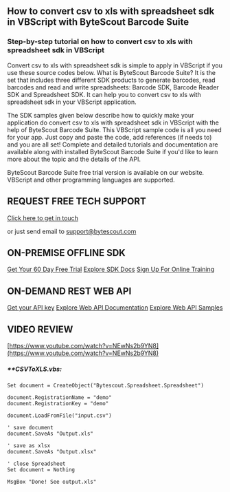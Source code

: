 ## How to convert csv to xls with spreadsheet sdk in VBScript with ByteScout Barcode Suite

### Step-by-step tutorial on how to convert csv to xls with spreadsheet sdk in VBScript

Convert csv to xls with spreadsheet sdk is simple to apply in VBScript if you use these source codes below. What is ByteScout Barcode Suite? It is the set that includes three different SDK products to generate barcodes, read barcodes and read and write spreadsheets: Barcode SDK, Barcode Reader SDK and Spreadsheet SDK. It can help you to convert csv to xls with spreadsheet sdk in your VBScript application.

The SDK samples given below describe how to quickly make your application do convert csv to xls with spreadsheet sdk in VBScript with the help of ByteScout Barcode Suite. This VBScript sample code is all you need for your app. Just copy and paste the code, add references (if needs to) and you are all set! Complete and detailed tutorials and documentation are available along with installed ByteScout Barcode Suite if you'd like to learn more about the topic and the details of the API.

ByteScout Barcode Suite free trial version is available on our website. VBScript and other programming languages are supported.

## REQUEST FREE TECH SUPPORT

[Click here to get in touch](https://bytescout.zendesk.com/hc/en-us/requests/new?subject=ByteScout%20Barcode%20Suite%20Question)

or just send email to [support@bytescout.com](mailto:support@bytescout.com?subject=ByteScout%20Barcode%20Suite%20Question) 

## ON-PREMISE OFFLINE SDK 

[Get Your 60 Day Free Trial](https://bytescout.com/download/web-installer?utm_source=github-readme)
[Explore SDK Docs](https://bytescout.com/documentation/index.html?utm_source=github-readme)
[Sign Up For Online Training](https://academy.bytescout.com/)


## ON-DEMAND REST WEB API

[Get your API key](https://pdf.co/documentation/api?utm_source=github-readme)
[Explore Web API Documentation](https://pdf.co/documentation/api?utm_source=github-readme)
[Explore Web API Samples](https://github.com/bytescout/ByteScout-SDK-SourceCode/tree/master/PDF.co%20Web%20API)

## VIDEO REVIEW

[https://www.youtube.com/watch?v=NEwNs2b9YN8](https://www.youtube.com/watch?v=NEwNs2b9YN8)




<!-- code block begin -->

##### ****CSVToXLS.vbs:**
    
```
Set document = CreateObject("Bytescout.Spreadsheet.Spreadsheet")

document.RegistrationName = "demo"
document.RegistrationKey = "demo"

document.LoadFromFile("input.csv")

' save document
document.SaveAs "Output.xls"

' save as xlsx
document.SaveAs "Output.xlsx"

' close Spreadsheet
Set document = Nothing

MsgBox "Done! See output.xls"


```

<!-- code block end -->